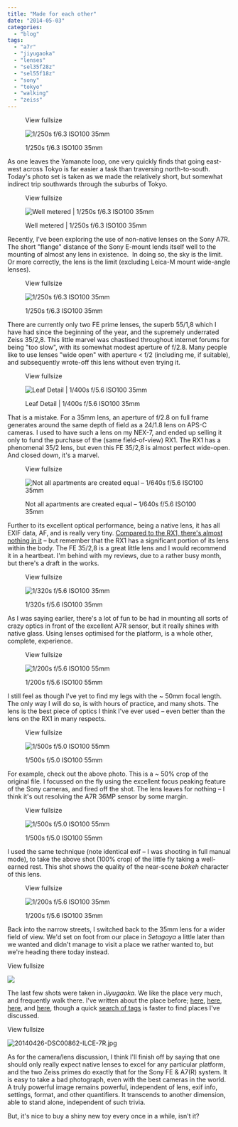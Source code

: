 ```yaml
---
title: "Made for each other"
date: "2014-05-03"
categories: 
  - "blog"
tags: 
  - "a7r"
  - "jiyugaoka"
  - "lenses"
  - "sel35f28z"
  - "sel55f18z"
  - "sony"
  - "tokyo"
  - "walking"
  - "zeiss"
---
```


<figure>

View fullsize

![1/250s f/6.3 ISO100 35mm](/assets/images/1bd45-image-asset.jpeg)

<figcaption>



1/250s f/6.3 ISO100 35mm





</figcaption>



</figure>

As one leaves the Yamanote loop, one very quickly finds that going east-west across Tokyo is far easier a task than traversing north-to-south. Today's photo set is taken as we made the relatively short, but somewhat indirect trip southwards through the suburbs of Tokyo. 

<figure>

View fullsize

![Well metered |&nbsp;1/250s f/6.3 ISO100 35mm](/assets/images/38e7a-image-asset.jpeg)

<figcaption>



Well metered | 1/250s f/6.3 ISO100 35mm





</figcaption>



</figure>

Recently, I've been exploring the use of non-native lenses on the Sony A7R. The short "flange" distance of the Sony E-mount lends itself well to the mounting of almost any lens in existence.  In doing so, the sky is the limit. Or more correctly, the lens is the limit (excluding Leica-M mount wide-angle lenses).

<figure>

View fullsize

![1/250s f/6.3 ISO100 35mm](/assets/images/928f9-20140426-dsc00827-ilce-7r.jpg)

<figcaption>



1/250s f/6.3 ISO100 35mm





</figcaption>



</figure>

There are currently only two FE prime lenses, the superb 55/1,8 which I have had since the beginning of the year, and the supremely underrated Zeiss 35/2,8. This little marvel was chastised throughout internet forums for being "too slow", with its somewhat modest aperture of f/2.8. Many people like to use lenses "wide open" with aperture < f/2 (including me, if suitable), and subsequently wrote-off this lens without even trying it. 

<figure>

View fullsize

![Leaf Detail | 1/400s f/5.6 ISO100 35mm](/assets/images/68588-image-asset.jpeg)

<figcaption>



Leaf Detail | 1/400s f/5.6 ISO100 35mm





</figcaption>



</figure>

That is a mistake. For a 35mm lens, an aperture of f/2.8 on full frame generates around the same depth of field as a 24/1.8 lens on APS-C cameras. I used to have such a lens on my NEX-7, and ended up selling it only to fund the purchase of the (same field-of-view) RX1. The RX1 has a phenomenal 35/2 lens, but even this FE 35/2,8 is almost perfect wide-open. And closed down, it's a marvel.

<figure>

View fullsize

![Not all apartments are created equal –&nbsp;1/640s f/5.6 ISO100 35mm&nbsp;](/assets/images/7889d-image-asset.jpeg)

<figcaption>



Not all apartments are created equal – 1/640s f/5.6 ISO100 35mm 





</figcaption>



</figure>

Further to its excellent optical performance, being a native lens, it has all EXIF data, AF, and is really very tiny. [Compared to the RX1, there's almost nothing in it](http://www.martinirwinphotography.com/reviews/a7r-vs-rx1) – but remember that the RX1 has a significant portion of its lens within the body. The FE 35/2,8 is a great little lens and I would recommend it in a heartbeat. I'm behind with my reviews, due to a rather busy month, but there's a draft in the works.

<figure>

View fullsize

![1/320s f/5.6 ISO100 35mm](/assets/images/dcc52-image-asset.jpeg)

<figcaption>



1/320s f/5.6 ISO100 35mm





</figcaption>



</figure>

As I was saying earlier, there's a lot of fun to be had in mounting all sorts of crazy optics in front of the excellent A7R sensor, but it really shines with native glass. Using lenses optimised for the platform, is a whole other, complete, experience.

<figure>

View fullsize

![1/200s f/5.6 ISO100 55mm&nbsp;](/assets/images/a0bb2-image-asset.jpeg)

<figcaption>



1/200s f/5.6 ISO100 55mm 





</figcaption>



</figure>

I still feel as though I've yet to find my legs with the ~ 50mm focal length. The only way I will do so, is with hours of practice, and many shots. The lens is the best piece of optics I think I've ever used – even better than the lens on the RX1 in many respects.

<figure>

View fullsize

![1/500s f/5.0 ISO100 55mm&nbsp;](/assets/images/e22b8-image-asset.jpeg)

<figcaption>



1/500s f/5.0 ISO100 55mm 





</figcaption>



</figure>

For example, check out the above photo. This is a ~ 50% crop of the original file. I focussed on the fly using the excellent focus peaking feature of the Sony cameras, and fired off the shot. The lens leaves for nothing – I think it's out resolving the A7R 36MP sensor by some margin.

<figure>

View fullsize

![1/500s f/5.0 ISO100 55mm](/assets/images/6f794-image-asset.jpeg)

<figcaption>



1/500s f/5.0 ISO100 55mm





</figcaption>



</figure>

I used the same technique (note identical exif – I was shooting in full manual mode), to take the above shot (100% crop) of the little fly taking a well-earned rest. This shot shows the quality of the near-scene _bokeh_ character of this lens.

<figure>

View fullsize

![1/200s f/5.6 ISO100 35mm&nbsp;](/assets/images/3c5fe-image-asset.jpeg)

<figcaption>



1/200s f/5.6 ISO100 35mm 





</figcaption>



</figure>

Back into the narrow streets, I switched back to the 35mm lens for a wider field of view. We'd set on foot from our place in _Setagaya_ a little later than we wanted and didn't manage to visit a place we rather wanted to, but we're heading there today instead.

View fullsize

![](/assets/images/c691f-image-asset.jpeg)

The last few shots were taken in _Jiyugaoka._ We like the place very much, and frequently walk there. I've written about the place before; [here](http://www.martinirwinphotography.com/myblog/2013/6/9/an-afternoon-in-jiyugaoka), [here](http://www.martinirwinphotography.com/myblog/2013/12/16/a-walk-to-jiyugaoka), [here](http://www.martinirwinphotography.com/myblog/2014/2/2/the-photograph), and [here](http://www.martinirwinphotography.com/myblog/2014/2/3/a-jiyugaokan-jaunt), though a quick [search of tags](http://www.martinirwinphotography.com/myblog/2014/2/2/the-photograph) is faster to find places I've discussed. 

View fullsize

![20140426-DSC00862-ILCE-7R.jpg](/assets/images/bd51f-20140426-dsc00862-ilce-7r.jpg)

As for the camera/lens discussion, I think I'll finish off by saying that one should only really expect native lenses to excel for any particular platform, and the two Zeiss primes do exactly that for the Sony FE & A7(R) system. It is easy to take a bad photograph, even with the best cameras in the world. A truly powerful image remains powerful, independent of lens, exif info, settings, format, and other quantifiers. It transcends to another dimension, able to stand alone, independent of such trivia. 

But, it's nice to buy a shiny new toy every once in a while, isn't it?
